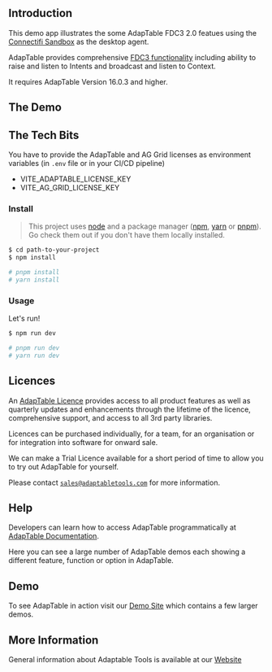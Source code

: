 
## Introduction

This demo app illustrates the some AdapTable FDC3 2.0 featues using the [Connectifi Sandbox](https://www.connectifi.co/) as the desktop agent.

AdapTable provides comprehensive [FDC3 functionality](https://docs.adaptabletools.com/guide/handbook-fdc3) including ability to raise and listen to Intents and broadcast and listen to Context.

It requires AdapTable Version 16.0.3 and higher.

## The Demo

## The Tech Bits

You have to provide the AdapTable and AG Grid licenses as environment variables (in `.env` file or in your CI/CD pipeline)
- VITE_ADAPTABLE_LICENSE_KEY
- VITE_AG_GRID_LICENSE_KEY

### Install

> This project uses [node](http://nodejs.org) and a package manager ([npm](https://npmjs.com), [yarn](https://yarnpkg.com/) or [pnpm](https://pnpm.io/)). Go check them out if you don't have them locally installed.

```sh
$ cd path-to-your-project
$ npm install

# pnpm install
# yarn install
```
### Usage

Let's run!

```sh
$ npm run dev

# pnpm run dev
# yarn run dev
```


## Licences

An [AdapTable Licence](https://docs.adaptabletools.com/guide/licensing) provides access to all product features as well as quarterly updates and enhancements through the lifetime of the licence, comprehensive support, and access to all 3rd party libraries.

Licences can be purchased individually, for a team, for an organisation or for integration into software for onward sale.

We can make a Trial Licence available for a short period of time to allow you to try out AdapTable for yourself.

Please contact [`sales@adaptabletools.com`](mailto:sales@adaptabletools.com) for more information.

## Help

Developers can learn how to access AdapTable programmatically at [AdapTable Documentation](https://docs.adaptabletools.com).  

Here you can see a large number of AdapTable demos each showing a different feature, function or option in AdapTable.

## Demo

To see AdapTable in action visit our [Demo Site](https://www.adaptabletools.com/demos) which contains a few larger demos.

## More Information

General information about Adaptable Tools is available at our [Website](http://www.adaptabletools.com) 
